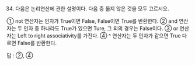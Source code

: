 34. 다음은 논리연산에 관한 설명이다. 다음 중 옮지 않은 것을 모두 고르시오.

① not 연산자는 인자가 True이면 False, False이면 True를 반환한다.
② and 연산자는 두 인자 중 하나라도 True가 있으면 Ture, 그 외의 경우는 False이다.
③ or 연산자는 Left to right associativity를 가진다.
④ ^ 연산자는 두 인자가 같으면 True 다르면 False를 반환한다.

답 : ②, ④
